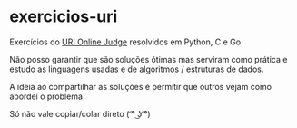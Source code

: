# exercicios-uri

Exercícios do [URI Online Judge](https://www.urionlinejudge.com.br) resolvidos em Python, C e Go

Não posso garantir que são soluções ótimas mas serviram como prática e estudo as linguagens usadas
e de algoritmos / estruturas de dados.

A ideia ao compartilhar as soluções é permitir que outros vejam como abordei o problema

Só não vale copiar/colar direto ( ͡° ͜ʖ ͡°) 



